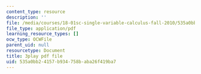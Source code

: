 ```yaml
---
content_type: resource
description: ''
file: /media/courses/18-01sc-single-variable-calculus-fall-2010/535a0bb24157b934758baba26f419ba7_TpWQlKHPyJ4.pdf
file_type: application/pdf
learning_resource_types: []
ocw_type: OCWFile
parent_uid: null
resourcetype: Document
title: 3play pdf file
uid: 535a0bb2-4157-b934-758b-aba26f419ba7
---
```

